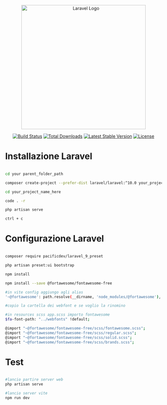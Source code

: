 <p align="center"><a href="https://laravel.com" target="_blank"><img src="https://raw.githubusercontent.com/laravel/art/master/logo-lockup/5%20SVG/2%20CMYK/1%20Full%20Color/laravel-logolockup-cmyk-red.svg" width="400" alt="Laravel Logo"></a></p>

<p align="center">
<a href="https://github.com/laravel/framework/actions"><img src="https://github.com/laravel/framework/workflows/tests/badge.svg" alt="Build Status"></a>
<a href="https://packagist.org/packages/laravel/framework"><img src="https://img.shields.io/packagist/dt/laravel/framework" alt="Total Downloads"></a>
<a href="https://packagist.org/packages/laravel/framework"><img src="https://img.shields.io/packagist/v/laravel/framework" alt="Latest Stable Version"></a>
<a href="https://packagist.org/packages/laravel/framework"><img src="https://img.shields.io/packagist/l/laravel/framework" alt="License"></a>
</p>

# Installazione Laravel 

```bash 

cd your parent_folder_path

composer create-project --prefer-dist laravel/laravel:^10.0 your_project_name_here

cd your_project_name_here

code . -r

php artisan serve

ctrl + c

```

# Configurazione Laravel

``` bash

composer require pacificdev/laravel_9_preset

php artisan preset:ui bootstrap

npm install

npm install --save @fortawesome/fontawesome-free

#in vite config aggiungo agli alias
'~@fortawesome': path.resolve(__dirname, 'node_modules/@fortawesome'),

#copio la cartella dei webfont e se voglio la rinomino

#in resources scss app.scss importo fontawesome
$fa-font-path: "../webfonts" !default;

@import "~@fortawesome/fontawesome-free/scss/fontawesome.scss";
@import "~@fortawesome/fontawesome-free/scss/regular.scss";
@import "~@fortawesome/fontawesome-free/scss/solid.scss";
@import "~@fortawesome/fontawesome-free/scss/brands.scss";

```

# Test 

``` bash

#lancio partire server web
php artisan serve

#lancio server vite
npm run dev

```
